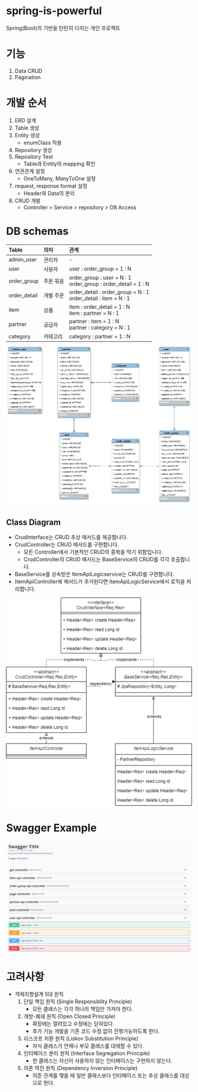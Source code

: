 # spring-is-powerful
Spring(Boot)의 기반을 탄탄히 다지는 개인 프로젝트

# 기능

1. Data CRUD
1. Pagination

# 개발 순서 

1. ERD 설계
1. Table 생성
1. Entity 생성
    - enumClass 적용
1. Repository 생성
1. Repository Test
    - Table과 Entity의 mapping 확인
1. 연관관계 설정
    - OneToMany, ManyToOne 설정
1. request, response format 설정
    - Header와 Data의 분리
1. CRUD 개발
    - Controller > Service > repository > DB Access

# DB schemas

| Table | 의미 | 관계 |
|:------|:----|:----|
| admin_user | 관리자 | - |
| user | 사용자 | user : order_group = 1 : N |
| order_group | 주문 묶음 | order_group : user = N : 1<br> order_group : order_detail = 1 : N |
| order_detail | 개별 주문 | order_detail : order_group = N : 1<br> order_detail : item = N : 1 |
| item | 상품 | item : order_detail = 1 : N<br> item : partner = N : 1 |
| partner | 공급자 | partner : item = 1 : N<br> partner : category = N : 1|
| category | 카테고리 | category : partner = 1 : N |

![spring-is-powerful-DB-schema](/assets/images/spring-is-powerful-DB-schema.jpg) 

## Class Diagram

- CrudInterface는 CRUD 추상 메서드를 제공합니다.
- CrudController는 CRUD 메서드를 구현합니다.
    - 모든 Controller에서 기본적인 CRUD의 중복을 막기 위함입니다.
    - CrudController의 CRUD 메서드는 BaseService의 CRUD를 각각 호출합니다.
- BaseService를 상속받은 ItemApiLogicservice는 CRUD를 구현합니다.
- ItemApiController에 메서드가 추가된다면 ItemApiLogicService에서 로직을 처리합니다.

![class-diagram](/assets/images/class-diagram.jpg) 

# Swagger Example

![swagger-basic-crud](/assets/images/swagger-basic-crud.jpg) 

# 고려사항

- 객체지향설계 5대 원칙
    1. 단일 책임 원칙 (Single Responsiblity Principle)
        - 모든 클래스는 각각 하나의 책임만 가져야 한다.
    2. 개방-폐쇄 원칙 (Open Closed Principle) 
        - 확장에는 열려있고 수정에는 닫혀있다.
        - 추가 기능 개발을 기존 코드 수정 없이 진행가능하도록 한다.
    3. 리스코프 치환 원칙 (Liskov Substitution Principle)
        - 자식 클래스가 언제나 부모 클래스를 대체할 수 있다.
    4. 인터페이스 분리 원칙 (Interface Segregation Principle)
        - 한 클래스는 자신이 사용하지 않는 인터페이스는 구현하지 않는다.
    5. 의존 역전 원칙 (Dependency Inversion Principle)
        - 의존 관계를 맺을 때 일반 클래스보다 인터페이스 또는 추상 클래스를 대상으로 한다. 